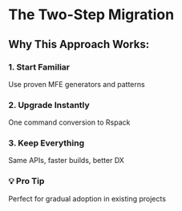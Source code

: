 ---
---

# The Two-Step Migration

<div class="mt-8">
<h2>Why This Approach Works:</h2>

<div class="grid grid-cols-2 gap-6">
  <div v-click class="p-4 border rounded">
    <h3>1. Start Familiar</h3>
    <p>Use proven MFE generators and patterns</p>
  </div>

  <div v-click class="p-4 border rounded">
    <h3>2. Upgrade Instantly</h3>
    <p>One command conversion to Rspack</p>
  </div>

  <div v-click class="p-4 border rounded col-span-2">
    <h3>3. Keep Everything</h3>
    <p>Same APIs, faster builds, better DX</p>
  </div>
</div>

<div v-click class="mt-8 p-4 bg-green-100 dark:bg-green-900 rounded">
  <h3>💡 Pro Tip</h3>
  <p>Perfect for gradual adoption in existing projects</p>
</div>
</div>